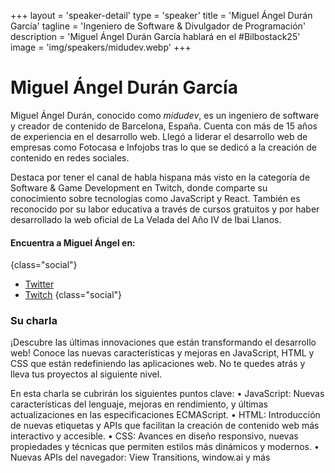 +++
layout = 'speaker-detail'
type = 'speaker'
title = 'Miguel Ángel Durán García'
tagline = 'Ingeniero de Software & Divulgador de Programación'
description = 'Miguel Ángel Durán García hablará en el #Bilbostack25'
image = 'img/speakers/midudev.webp'
+++

# Miguel Ángel Durán García

Miguel Ángel Durán, conocido como _midudev_, es un ingeniero de software y creador de contenido de Barcelona, España. Cuenta con más de 15 años de experiencia en el desarrollo web. Llegó a liderar el desarrollo web de empresas como Fotocasa e Infojobs tras lo que se dedicó a la creación de contenido en redes sociales.

Destaca por tener el canal de habla hispana más visto en la categoría de Software & Game Development en Twitch, donde comparte su conocimiento sobre tecnologías como JavaScript y React. También es reconocido por su labor educativa a través de cursos gratuitos y por haber desarrollado la web oficial de La Velada del Año IV de Ibai Llanos.

#### Encuentra a Miguel Ángel en:

{class="social"}

- [Twitter](https://x.com/midudev)
- [Twitch](https://twitch.tv/midudev)
  {class="social"}

### Su charla

¡Descubre las últimas innovaciones que están transformando el desarrollo web! Conoce las nuevas características y mejoras en JavaScript, HTML y CSS que están redefiniendo las aplicaciones web. No te quedes atrás y lleva tus proyectos al siguiente nivel.

En esta charla se cubrirán los siguientes puntos clave:
• JavaScript: Nuevas características del lenguaje, mejoras en rendimiento, y últimas actualizaciones en las especificaciones ECMAScript.
• HTML: Introducción de nuevas etiquetas y APIs que facilitan la creación de contenido web más interactivo y accesible.
• CSS: Avances en diseño responsivo, nuevas propiedades y técnicas que permiten estilos más dinámicos y modernos.
• Nuevas APIs del navegador: View Transitions, window.ai y más
